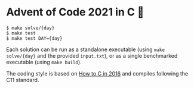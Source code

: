 # Advent of Code 2021 in C 🎄

```
$ make solve/{day}
$ make test
$ make test DAY={day}
```

Each solution can be run as a standalone executable (using `make solve/{day}` and the provided `input.txt`), or as a single benchmarked executable (using `make build`).

The coding style is based on [How to C in 2016](https://matt.sh/howto-c) and compiles following the C11 standard.
